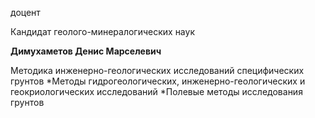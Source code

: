 доцент

Кандидат геолого-минералогических наук

**Димухаметов Денис Марселевич**

Методика инженерно-геологических исследований специфических грунтов
	*Методы гидрогеологических, инженерно-геологических и геокриологических исследований
	*Полевые методы исследования грунтов